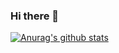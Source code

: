 ### Hi there 👋
[![Anurag's github stats](https://github-readme-stats.vercel.app/api?username=TianhangWang)](https://github.com/anuraghazra/github-readme-stats)
<!--
**TianhangWang/TianhangWang** is a ✨ _special_ ✨ repository because its `README.md` (this file) appears on your GitHub profile.

Here are some ideas to get you started:

- 🔭 I’m currently working on ...
- 🌱 I’m currently learning ...
- 👯 I’m looking to collaborate on ...
- 🤔 I’m looking for help with ...
- 💬 Ask me about ...
- 📫 How to reach me: ...
- 😄 Pronouns: ...
- ⚡ Fun fact: ...
-->
